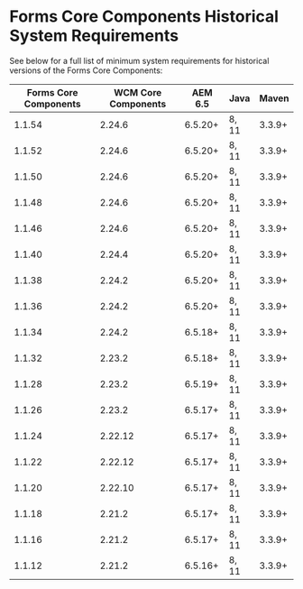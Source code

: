 # Forms Core Components Historical System Requirements

See below for a full list of minimum system requirements for historical versions of the Forms Core Components:

| Forms Core Components | WCM Core Components | AEM 6.5 | Java  | Maven  |  
|-----------------------|---------------------|---------| ----- | ------ |
| 1.1.54                | 2.24.6             | 6.5.20+ | 8, 11 | 3.3.9+ |
| 1.1.52                | 2.24.6             | 6.5.20+ | 8, 11 | 3.3.9+ |
| 1.1.50                | 2.24.6             | 6.5.20+ | 8, 11 | 3.3.9+ |
| 1.1.48                | 2.24.6             | 6.5.20+ | 8, 11 | 3.3.9+ |
| 1.1.46                | 2.24.6             | 6.5.20+ | 8, 11 | 3.3.9+ |
| 1.1.40                | 2.24.4              | 6.5.20+ | 8, 11 | 3.3.9+ |
| 1.1.38                | 2.24.2              | 6.5.20+ | 8, 11 | 3.3.9+ |
| 1.1.36                | 2.24.2              | 6.5.20+ | 8, 11 | 3.3.9+ |
| 1.1.34                | 2.24.2              | 6.5.18+ | 8, 11 | 3.3.9+ |
| 1.1.32                | 2.23.2              | 6.5.18+ | 8, 11 | 3.3.9+ |
| 1.1.28                | 2.23.2              | 6.5.19+ | 8, 11 | 3.3.9+ |
| 1.1.26                | 2.23.2              | 6.5.17+ | 8, 11 | 3.3.9+ |
| 1.1.24                | 2.22.12             | 6.5.17+ | 8, 11 | 3.3.9+ |
| 1.1.22                | 2.22.12             | 6.5.17+ | 8, 11 | 3.3.9+ |
| 1.1.20                | 2.22.10             | 6.5.17+ | 8, 11 | 3.3.9+ |
| 1.1.18                | 2.21.2              | 6.5.17+ | 8, 11 | 3.3.9+ |
| 1.1.16                | 2.21.2              | 6.5.17+ | 8, 11 | 3.3.9+ |
| 1.1.12                | 2.21.2              | 6.5.16+ | 8, 11 | 3.3.9+ |

